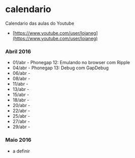 # calendario
Calendario das aulas do Youtube
- [https://www.youtube.com/user/loianeg](https://www.youtube.com/user/loianeg)

### Abril 2016
* 01/abr - Phonegap 12: Emulando no browser com Ripple
* 04/abr - Phonegap 13: Debug com GapDebug
* 06/abr - 
* 08/abr - 
* 11/abr - 
* 13/abr - 
* 15/abr - 
* 18/abr - 
* 20/abr - 
* 22/abr - 
* 25/abr - 
* 27/abr - 
* 29/abr - 

### Maio 2016
* a definir

